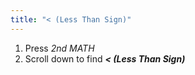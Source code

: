 ```yaml
---
title: "< (Less Than Sign)"
---
```


1. Press *2nd MATH*
2. Scroll down to find ***< (Less Than Sign)***
